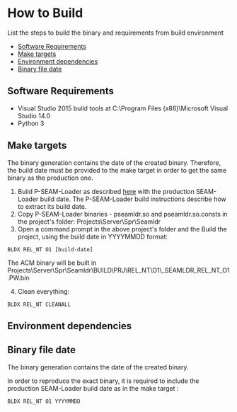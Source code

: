 # How to Build
List the steps to build the binary and requirements from build environment

- [Software Requirements](#software-requirements)
- [Make targets](#make-targets)
- [Environment dependencies](#environment-dependencies)
- [Binary file date](#binary-file-date)


## Software Requirements
-   Visual Studio 2015 build tools at C:\Program Files (x86)\Microsoft Visual Studio 14.0
-	Python 3


## Make targets
The binary generation contains the date of the created binary. Therefore, the build date must be provided to the make target in order to get the same binary as the production one.

1) Build P-SEAM-Loader as described [here](../p-seam-loader/BUILD.md) with the production SEAM-Loader build date. The P-SEAM-Loader build instructions describe how to extract its build date.
2) Copy P-SEAM-Loader binaries - pseamldr.so and pseamldr.so.consts in the project's folder: Projects\Server\Spr\Seamldr
3) Open a command prompt in the above project's folder and the Build the project, using the build date in YYYYMMDD format: 

```
BLDX REL_NT O1 [build-date]
```
	
The ACM binary will be built in Projects\Server\Spr\Seamldr\BUILD\PRJ\REL_NT\O1\\_SEAMLDR_REL_NT_O1.PW.bin

4) Clean everything:
 
```
BLDX REL_NT CLEANALL
```

## Environment dependencies



## Binary file date
The binary generation contains the date of the created binary.
 
In order to reproduce the exact binary, it is required to include the production SEAM-Loader build date as 
in the make target :  

```bash
BLDX REL_NT O1 YYYYMMDD

